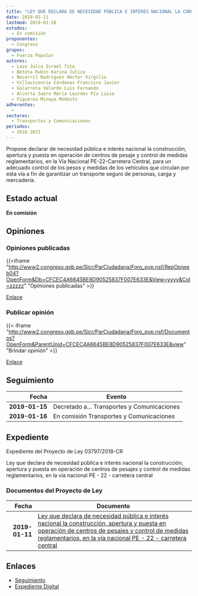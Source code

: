 ```yaml
---
title: "LEY QUE DECLARA DE NECESIDAD PÚBLICA E INTERÉS NACIONAL LA CONSTRUCCIÓN, APERTURA Y PUESTA EN OPERACIÓN DE CENTROS DE PESAJE Y CONTROL DE MEDIDAS REGLAMENTARIOS, EN LA VÍA NACIONAL PE-22-CARRETERA CENTRAL"
date: 2019-01-11
lastmod: 2019-01-16
estados: 
  - En comisión
proponentes: 
  - Congreso
grupos: 
  - Fuerza Popular
autores: 
  - Lazo Julca Israel Tito
  - Beteta Rubín Karina Juliza
  - Becerril Rodríguez Héctor Virgilio
  - Villavicencio Cárdenas Francisco Javier
  - Galarreta Velarde Luis Fernando
  - Alcorta Suero María Lourdes Pía Luisa
  - Figueroa Minaya Modesto
adherentes: 
  - 
sectores: 
  - Transportes y Comunicaciones
periodos: 
  - 2016-2021
---
```


Propone declarar de necesidad pública e interés nacional la construcción, apertura y puesta en operación de centros de pesaje y control de medidas reglamentarios, en la Vía Nacional PE-22-Carretera Central, para un adecuado control de los pesos y medidas de los vehículos que circulan por esta vía a fin de garantizar un transporte seguro de personas, carga y mercadería.


## Estado actual

**En comisión**

## Opiniones

### Opiniones publicadas

{{<iframe "http://www2.congreso.gob.pe/Sicr/ParCiudadana/Foro_pvp.nsf/RepOpiweb04?OpenForm&Db=CFCEC4A6645BE8D90525837F007E633E&View=yyyy&Col=zzzzz" "Opiniones publicadas" >}}

[Enlace](http://www2.congreso.gob.pe/Sicr/ParCiudadana/Foro_pvp.nsf/RepOpiweb04?OpenForm&Db=CFCEC4A6645BE8D90525837F007E633E&View=yyyy&Col=zzzzz)
### Publicar opinión

{{< iframe "http://www2.congreso.gob.pe/Sicr/ParCiudadana/Foro_pvp.nsf/Documentos?OpenForm&ParentUnid=CFCEC4A6645BE8D90525837F007E633E&view" "Brindar opinión" >}}

[Enlace](http://www2.congreso.gob.pe/Sicr/ParCiudadana/Foro_pvp.nsf/Documentos?OpenForm&ParentUnid=CFCEC4A6645BE8D90525837F007E633E&view)

## Seguimiento

| Fecha | Evento |
|------:|--------|
| **2019-01-15** | Decretado a... Transportes y Comunicaciones|
| **2019-01-16** | En comisión Transportes y Comunicaciones|


## Expediente

Expediente del Proyecto de Ley 03797/2018-CR

Ley que declara de necesidad pública e interés nacional la construcción, apertura y puesta en operación de centros de pesajes y control de medidas reglamentarios, en la vía nacional PE - 22 - carretera central


### Documentos del Proyecto de Ley

| Fecha | Documento |
|------:|--------|
| **2019-01-11** | [Ley que declara de necesidad pública e interés nacional la construcción, apertura y puesta en operación de centros de pesajes y control de medidas reglamentarios, en la vía nacional PE - 22 - carretera central](http://www.leyes.congreso.gob.pe/Documentos/2016_2021/Proyectos_de_Ley_y_de_Resoluciones_Legislativas/PL0379720190111..pdf) |

## Enlaces 

- [Seguimiento](http://www2.congreso.gob.pe/Sicr/TraDocEstProc/CLProLey2016.nsf/f7fff46988ca05b1052578e100829cc7/b1fbc482d9b67f750525837f007dcb20?OpenDocument)
- [Expediente Digital](http://www2.congreso.gob.pe/Sicr/TraDocEstProc/CLProLey2016.nsf/f7fff46988ca05b1052578e100829cc7/b1fbc482d9b67f750525837f007dcb20?OpenDocument&Click=05257FB7005EB655.eb71d0cf91d8294e05256cdf006b5706/$Body/0.1C6C)
